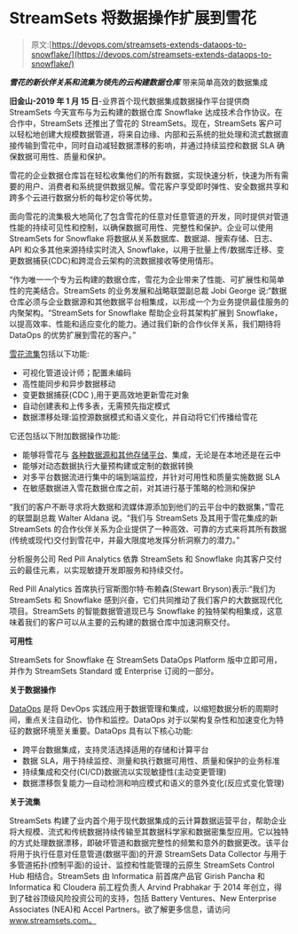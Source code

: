 # StreamSets 将数据操作扩展到雪花

> 原文:[https://devops.com/streamsets-extends-dataops-to-snowflake/](https://devops.com/streamsets-extends-dataops-to-snowflake/)

***雪花的新伙伴关系和流集为领先的云构建数据仓库*** 带来简单高效的数据集成

**旧金山-2019 年 1 月 15 日**-业界首个现代数据集成数据操作平台提供商 StreamSets 今天宣布与为云构建的数据仓库 Snowflake 达成技术合作协议。在合作中，StreamSets 还推出了雪花的 StreamSets。现在，StreamSets 客户可以轻松地创建大规模数据管道，将来自边缘、内部和云系统的批处理和流式数据直接传输到雪花中，同时自动减轻数据漂移的影响，并通过持续监控和数据 SLA 确保数据可用性、质量和保护。

雪花的企业数据仓库旨在轻松收集他们的所有数据，实现快速分析，快速为所有需要的用户、消费者和系统提供数据见解。雪花客户享受即时弹性、安全数据共享和跨多个云进行数据分析的每秒定价等优势。

面向雪花的流集极大地简化了包含雪花的任意对任意管道的开发，同时提供对管道性能的持续可见性和控制，以确保数据可用性、完整性和保护。企业可以使用 StreamSets for Snowflake 将数据从关系数据库、数据湖、搜索存储、日志、API 和众多其他来源持续实时流入 Snowflake，以用于批量上传/数据库迁移、变更数据捕获(CDC)和跨混合云架构的流数据接收等使用情形。

“作为唯一一个专为云构建的数据仓库，雪花为企业带来了性能、可扩展性和简单性的完美结合。StreamSets 的业务发展和战略联盟副总裁 Jobi George 说:“数据仓库必须与企业数据源和其他数据平台相集成，以形成一个为业务提供最佳服务的内聚架构。“StreamSets for Snowflake 帮助企业将其架构扩展到 Snowflake，以提高效率、性能和适应变化的能力。通过我们新的合作伙伴关系，我们期待将 DataOps 的优势扩展到雪花的客户。”

[雪花流集](https://streamsets.com/partners/snowflake)包括以下功能:

*   可视化管道设计师；配置未编码
*   高性能同步和异步数据移动
*   变更数据捕获(CDC ),用于更高效地更新雪花对象
*   自动创建表和上传多表，无需预先指定模式
*   数据漂移处理:监控源数据模式和语义变化，并自动将它们传播给雪花

它还包括以下附加数据操作功能:

*   能够将雪花与 [各种数据源和其他存储平台](https://streamsets.com/connectors)、集成，无论是在本地还是在云中
*   能够对动态数据执行大量预构建或定制的数据转换
*   对多平台数据流进行集中的端到端监控，并针对可用性和质量实施数据 SLA
*   在敏感数据进入雪花数据仓库之前，对其进行基于策略的检测和保护

“我们的客户不断寻求将大数据和流媒体源添加到他们的云平台中的数据集，”雪花的联盟副总裁 Walter Aldana 说。“我们与 StreamSets 及其用于雪花集成的新 StreamSets 的合作伙伴关系为企业提供了一种高效、可靠的方式来将其所有数据(传统或现代)交付到雪花中，并最大限度地发挥分析洞察力的潜力。”

分析服务公司 Red Pill Analytics 依靠 StreamSets 和 Snowflake 向其客户交付云的最佳元素，以实现敏捷开发即服务和持续交付。

Red Pill Analytics 首席执行官斯图尔特·布赖森(Stewart Bryson)表示:“我们为 StreamSets 和 Snowflake 感到兴奋，它们共同推动了我们客户的大数据现代化项目。StreamSets 的智能数据管道现已与 Snowflake 的独特架构相集成，这意味着我们的客户可以从主要的云构建的数据仓库中加速洞察交付。

**可用性**

StreamSets for Snowflake 在 StreamSets DataOps Platform 版中立即可用，并作为 StreamSets Standard 或 Enterprise 订阅的一部分。

**关于数据操作**

[DataOps](https://go.streamsets.com/wp-dataops-devops-for-data-integration.html) 是将 DevOps 实践应用于数据管理和集成，以缩短数据分析的周期时间，重点关注自动化、协作和监控。DataOps 对于以架构复杂性和加速变化为特征的数据环境至关重要。DataOps 具有以下核心功能:

*   跨平台数据集成，支持灵活选择适用的存储和计算平台
*   数据 SLA，用于持续监控、测量和执行数据可用性、质量和保护的业务标准
*   持续集成和交付(CI/CD)数据流以实现敏捷性(主动变更管理)
*   数据漂移恢复能力—自动检测和响应模式和语义的意外变化(反应式变化管理)

**关于流集**

StreamSets 构建了业内首个用于现代数据集成的云计算数据运营平台，帮助企业将大规模、流式和传统数据持续传输至其数据科学家和数据密集型应用。它以独特的方式处理数据漂移，即破坏管道和数据完整性的频繁和意外的数据更改。该平台将用于执行任意对任意管道(数据平面)的开源 StreamSets Data Collector 与用于多管道拓扑(控制平面)的设计、监控和性能管理的云原生 StreamSets Control Hub 相结合。StreamSets 由 Informatica 前首席产品官 Girish Pancha 和 Informatica 和 Cloudera 前工程负责人 Arvind Prabhakar 于 2014 年创立，得到了硅谷顶级风险投资公司的支持，包括 Battery Ventures、New Enterprise Associates (NEA)和 Accel Partners。欲了解更多信息，请访问 www.streamsets.com。

###